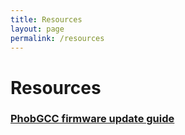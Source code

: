 ```yaml
---
title: Resources
layout: page
permalink: /resources
---
```


# Resources

### [PhobGCC firmware update guide](/resources/phob-firmware-update-guide)
